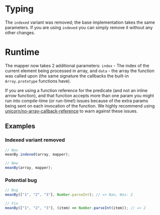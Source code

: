 # Typing

The `indexed` variant was removed; the base implementation takes the same
parameters. If you are using `indexed` you can simply remove it without any
other changes.

# Runtime

The mapper now takes 2 additional parameters: `index` - The index of the current
element being processed in array, and `data` - the array the function was called
upon (the same signature the callbacks the built-in `Array.prototype` functions
have).

If you are using a function reference for the predicate (and not an inline arrow
function), and that function accepts more than one param you might run into
compile-time (or run-time!) issues because of the extra params being sent on
each invocation of the function. We highly recommend using [unicorn/no-array-callback-reference](https://github.com/sindresorhus/eslint-plugin-unicorn/blob/main/docs/rules/no-array-callback-reference.md)
to warn against these issues.

## Examples

### Indexed variant removed

```ts
// Was
meanBy.indexed(array, mapper);

// Now
meanBy(array, mapper);
```

### Potential bug

```ts
// Bug
meanBy(["1", "2", "3"], Number.parseInt); // => Nan, Was: 2

// Fix
meanBy(["1", "2", "3"], (item) => Number.parseInt(item)); // => 2
```
